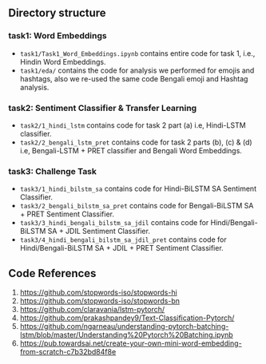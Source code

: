 ## Directory structure

### task1: Word Embeddings

* `task1/Task1_Word_Embeddings.ipynb` contains entire code for task 1, i.e., Hindin Word Embeddings.
* `task1/eda/` contains the code for analysis we performed for emojis and hashtags, also we re-used the same code Bengali emoji and Hashtag analysis.

### task2: Sentiment Classifier & Transfer Learning
* `task2/1_hindi_lstm` contains code for task 2 part (a) i.e, Hindi-LSTM classifier.
* `task2/2_bengali_lstm_pret` contains  code for task 2 parts (b), (c) & (d) i.e, Bengali-LSTM + PRET classifier and Bengali Word Embeddings.

### task3: Challenge Task
* `task3/1_hindi_bilstm_sa` contains code for Hindi-BiLSTM SA Sentiment Classifier.
* `task3/2_bengali_bilstm_sa_pret` contains  code for Bengali-BiLSTM SA + PRET Sentiment Classifier.
* `task3/3_hindi_bengali_bilstm_sa_jdil` contains code for  Hindi/Bengali-BiLSTM SA + JDIL  Sentiment Classifier.
* `task3/4_hindi_bengali_bilstm_sa_jdil_pret` contains code for  Hindi/Bengali-BiLSTM SA + JDIL + PRET Sentiment Classifier.


## Code References
1. https://github.com/stopwords-iso/stopwords-hi
2. https://github.com/stopwords-iso/stopwords-bn
3. https://github.com/claravania/lstm-pytorch/
4. https://github.com/prakashpandey9/Text-Classification-Pytorch/
5. https://github.com/ngarneau/understanding-pytorch-batching-lstm/blob/master/Understanding%20Pytorch%20Batching.ipynb
6. https://pub.towardsai.net/create-your-own-mini-word-embedding-from-scratch-c7b32bd84f8e
